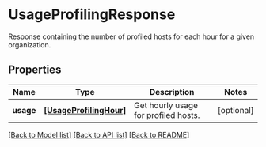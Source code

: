 # UsageProfilingResponse

Response containing the number of profiled hosts for each hour for a given organization.

## Properties

| Name      | Type                                              | Description                          | Notes      |
| --------- | ------------------------------------------------- | ------------------------------------ | ---------- |
| **usage** | [**[UsageProfilingHour]**](UsageProfilingHour.md) | Get hourly usage for profiled hosts. | [optional] |

[[Back to Model list]](README.md#documentation-for-models) [[Back to API list]](README.md#documentation-for-api-endpoints) [[Back to README]](README.md)
